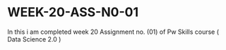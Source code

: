 # WEEK-20-ASS-N0-01
In this i am completed week 20 Assignment no. (01) of Pw Skills course ( Data Science 2.0 )
